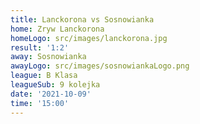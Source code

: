```yaml
---
title: Lanckorona vs Sosnowianka
home: Zryw Lanckorona
homeLogo: src/images/lanckorona.jpg
result: '1:2'
away: Sosnowianka
awayLogo: src/images/sosnowiankaLogo.png
league: B Klasa
leagueSub: 9 kolejka
date: '2021-10-09'
time: '15:00'
---
```

